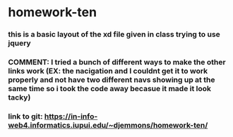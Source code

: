 # homework-ten

### this is a basic layout of the xd file given in class trying to use jquery
### COMMENT: I tried a bunch of different ways to make the other links work (EX: the nacigation and I couldnt get it to work properly and not have two different navs showing up at the same time so i took the code away becasue it made it look tacky)
### link to git: https://in-info-web4.informatics.iupui.edu/~djemmons/homework-ten/ 
